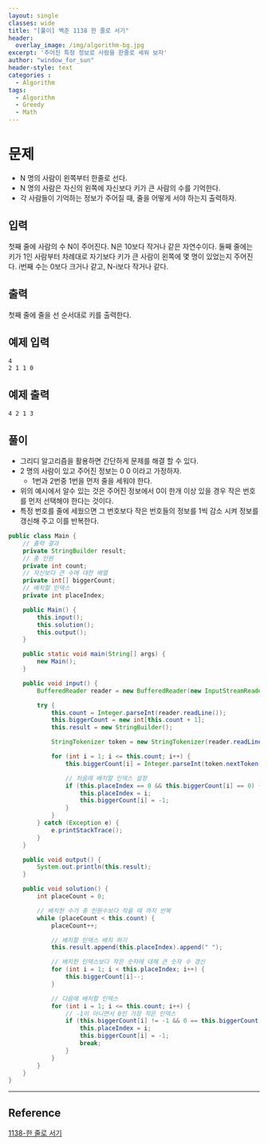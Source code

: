 ```yaml
--- 
layout: single
classes: wide
title: "[풀이] 백준 1138 한 줄로 서기"
header:
  overlay_image: /img/algorithm-bg.jpg
excerpt: '주어진 특정 정보로 사람을 한줄로 세워 보자'
author: "window_for_sun"
header-style: text
categories :
  - Algorithm
tags:
  - Algorithm
  - Greedy
  - Math
---  
```


# 문제
- N 명의 사람이 왼쪽부터 한줄로 선다.
- N 명의 사람은 자신의 왼쪽에 자신보다 키가 큰 사람의 수를 기억한다.
- 각 사람들이 기억하는 정보가 주어질 때, 줄을 어떻게 서야 하는지 출력하자.

## 입력
첫째 줄에 사람의 수 N이 주어진다. N은 10보다 작거나 같은 자연수이다. 둘째 줄에는 키가 1인 사람부터 차례대로 자기보다 키가 큰 사람이 왼쪽에 몇 명이 있었는지 주어진다. i번째 수는 0보다 크거나 같고, N-i보다 작거나 같다.

## 출력
첫째 줄에 줄을 선 순서대로 키를 출력한다.

## 예제 입력

```
4
2 1 1 0
```  

## 예제 출력

```
4 2 1 3
```  

## 풀이
- 그리디 알고리즘을 활용하면 간단하게 문제를 해결 할 수 있다.
- 2 명의 사람이 있고 주어진 정보는 0 0 이라고 가정하자.
	- 1번과 2번중 1번을 먼저 줄을 세워야 한다.
- 위의 예시에서 알수 있는 것은 주어진 정보에서 0이 한개 이상 있을 경우 작은 번호를 먼저 선택해야 한다는 것이다.
- 특정 번호를 줄에 세웠으면 그 번호보다 작은 번호들의 정보를 1씩 감소 시켜 정보를 갱신해 주고 이를 반복한다.
	
```java
public class Main {
    // 출력 결과
    private StringBuilder result;
    // 총 인원
    private int count;
    // 자신보다 큰 수에 대한 배열
    private int[] biggerCount;
    // 배치할 인덱스
    private int placeIndex;

    public Main() {
        this.input();
        this.solution();
        this.output();
    }

    public static void main(String[] args) {
        new Main();
    }

    public void input() {
        BufferedReader reader = new BufferedReader(new InputStreamReader(System.in));

        try {
            this.count = Integer.parseInt(reader.readLine());
            this.biggerCount = new int[this.count + 1];
            this.result = new StringBuilder();

            StringTokenizer token = new StringTokenizer(reader.readLine(), " ");

            for (int i = 1; i <= this.count; i++) {
                this.biggerCount[i] = Integer.parseInt(token.nextToken());

                // 처음에 배치할 인덱스 설정
                if (this.placeIndex == 0 && this.biggerCount[i] == 0) {
                    this.placeIndex = i;
                    this.biggerCount[i] = -1;
                }
            }
        } catch (Exception e) {
            e.printStackTrace();
        }
    }

    public void output() {
        System.out.println(this.result);
    }

    public void solution() {
        int placeCount = 0;

        // 배치한 수가 총 인원수보다 작을 때 까지 반복
        while (placeCount < this.count) {
            placeCount++;

            // 배치할 인덱스 배치 하기
            this.result.append(this.placeIndex).append(" ");

            // 배치한 인덱스보다 작은 숫자에 대해 큰 숫자 수 갱신
            for (int i = 1; i < this.placeIndex; i++) {
                this.biggerCount[i]--;
            }

            // 다음에 배치할 인덱스
            for (int i = 1; i <= this.count; i++) {
                // -1이 아니면서 0인 가장 작은 인덱스
                if (this.biggerCount[i] != -1 && 0 == this.biggerCount[i]) {
                    this.placeIndex = i;
                    this.biggerCount[i] = -1;
                    break;
                }
            }
        }
    }
}
```  

---
## Reference
[1138-한 줄로 서기](https://www.acmicpc.net/problem/1138)  
